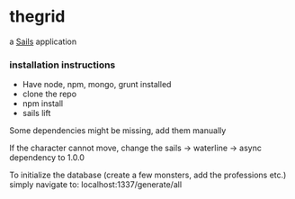 # thegrid

a [Sails](http://sailsjs.org) application


### installation instructions
- Have node, npm, mongo, grunt installed
- clone the repo
- npm install
- sails lift

Some dependencies might be missing, add them manually

If the character cannot move, change the sails -> waterline -> async dependency to 1.0.0

To initialize the database (create a few monsters, add the professions etc.) simply navigate to:
localhost:1337/generate/all